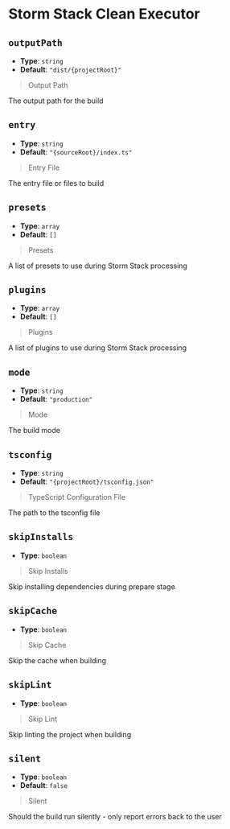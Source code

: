 <!-- Generated by @storm-software/untyped -->
<!-- Do not edit this file directly -->

# Storm Stack Clean Executor

## `outputPath`

- **Type**: `string`
- **Default**: `"dist/{projectRoot}"`

> Output Path

The output path for the build

## `entry`

- **Type**: `string`
- **Default**: `"{sourceRoot}/index.ts"`

> Entry File

The entry file or files to build

## `presets`

- **Type**: `array`
- **Default**: `[]`

> Presets

A list of presets to use during Storm Stack processing

## `plugins`

- **Type**: `array`
- **Default**: `[]`

> Plugins

A list of plugins to use during Storm Stack processing

## `mode`

- **Type**: `string`
- **Default**: `"production"`

> Mode

The build mode

## `tsconfig`

- **Type**: `string`
- **Default**: `"{projectRoot}/tsconfig.json"`

> TypeScript Configuration File

The path to the tsconfig file

## `skipInstalls`

- **Type**: `boolean`

> Skip Installs

Skip installing dependencies during prepare stage

## `skipCache`

- **Type**: `boolean`

> Skip Cache

Skip the cache when building

## `skipLint`

- **Type**: `boolean`

> Skip Lint

Skip linting the project when building

## `silent`

- **Type**: `boolean`
- **Default**: `false`

> Silent

Should the build run silently - only report errors back to the user
